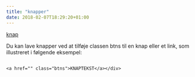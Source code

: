 ```yaml
---
title: "knapper"
date: 2018-02-07T18:29:20+01:00
---
```


<a href="" class="btns">knap</a></div>

<p class="col-xs-12 col-md-12 col-lg-6 col-lg-offset-3">Du kan lave knapper ved at tilføje classen btns til en knap eller et link, som illustreret i følgende eksempel:

<pre class="col-xs-12 col-md-12 col-lg-6 col-lg-offset-3">
<code>
&lt;a href="" class="btns"&gt;KNAPTEKST&lt;/a&gt;&lt;/div&gt;
</code>
</pre>

</p>